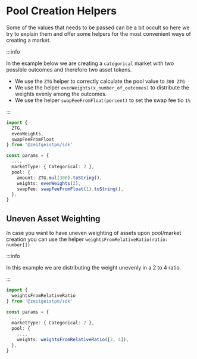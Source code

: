 # Pool Creation Helpers

Some of the values that needs to be passed can be a bit occult so here we try to
explain them and offer some helpers for the most convenient ways of creating a
market.

:::info

In the example below we are creating a `categorical` market with two possible
outcomes and therefore two asset tokens.

- We use the `ZTG` helper to correctly calculate the pool value to `300 ZTG`
- We use the helper `evenWeights(x_number_of_outcomes)` to distribute the
  weights evenly among the outcomes.
- We use the helper `swapFeeFromFloat(percent)` to set the swap fee tio `1%`

:::

```ts
import {
  ZTG,
  evenWeights,
  swapFeeFromFloat
} from '@zeitgeistpm/sdk'

const params = {
  ...,
  marketType: { Categorical: 2 },
  pool: {
    amount: ZTG.mul(300).toString(),
    weights: evenWeights(2),
    swapFee: swapFeeFromFloat(1).toString(),
  },
}
```

## Uneven Asset Weighting

In case you want to have uneven weighting of assets upon pool/market creation
you can use the helper `weightsFromRelativeRatio(ratio: number[])`

:::info

In this example we are distributing the weight unevenly in a 2 to 4 ratio.

:::

```ts
import {
  weightsFromRelativeRatio
} from '@zeitgeistpm/sdk'

const params = {
  ...,
  marketType: { Categorical: 2 },
  pool: {
    ...,
    weights: weightsFromRelativeRatio([2, 4]),
  },
}
```
